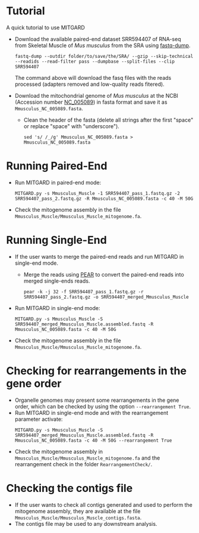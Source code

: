 Tutorial
========

A quick tutorial to use MITGARD

- Download the available paired-end dataset SRR594407 of RNA-seq from Skeletal Muscle of *Mus musculus* from the SRA using [fastq-dump](https://ncbi.github.io/sra-tools/fastq-dump.html).
  ```
  fastq-dump --outdir folder/to/save/the/SRA/ --gzip --skip-technical --readids --read-filter pass --dumpbase --split-files --clip SRR594407
  ```
  The command above will download the fasq files with the reads processed (adapters removed and low-quality reads fitered).



- Download the mitochondrial genome of *Mus musculus* at the NCBI (Accession number [NC_005089](https://www.ncbi.nlm.nih.gov/nuccore/NC_005089.1/)) in fasta format and save it as ```Mmusculus_NC_005089.fasta```. 

  - Clean the header of the fasta (delete all strings after the first "space" or replace "space" with "underscore").
    ```
    sed 's/ /_/g' Mmusculus_NC_005089.fasta > Mmusculus_NC_005089.fasta 
    ```

Running Paired-End
==================

- Run MITGARD in paired-end mode:
  ```
  MITGARD.py -s Mmusculus_Muscle -1 SRR594407_pass_1.fastq.gz -2 SRR594407_pass_2.fastq.gz -R Mmusculus_NC_005089.fasta -c 40 -M 50G
  ```

- Check the mitogenome assembly in the file ```Mmusculus_Muscle/Mmusculus_Muscle_mitogenome.fa```.

Running Single-End
==================

- If the user wants to merge the paired-end reads and run MITGARD in single-end mode.

  - Merge the reads using [PEAR](https://cme.h-its.org/exelixis/web/software/pear/) to convert the paired-end reads into merged single-ends reads.
    ```
    pear -k -j 32 -f SRR594407_pass_1.fastq.gz -r SRR594407_pass_2.fastq.gz -o SRR594407_merged_Mmusculus_Muscle
    ```

- Run MITGARD in single-end mode:
  ```
  MITGARD.py -s Mmusculus_Muscle -S SRR594407_merged_Mmusculus_Muscle.assembled.fastq -R Mmusculus_NC_005089.fasta -c 40 -M 50G
  ```

- Check the mitogenome assembly in the file ```Mmusculus_Muscle/Mmusculus_Muscle_mitogenome.fa```.

Checking for rearrangements in the gene order
=============================================

- Organelle genomes may present some rearrangements in the gene order, which can be checked by using the option ```--rearrangement True```.
- Run MITGARD in single-end mode and with the rearrangement parameter activate:
  ```
  MITGARD.py -s Mmusculus_Muscle -S SRR594407_merged_Mmusculus_Muscle.assembled.fastq -R Mmusculus_NC_005089.fasta -c 40 -M 50G --rearrangement True
  ```
- Check the mitogenome assembly in ```Mmusculus_Muscle/Mmusculus_Muscle_mitogenome.fa``` and the rearrangement check in the folder ```RearrangementCheck/```.

Checking the contigs file
=========================

- If the user wants to check all contigs generated and used to perform the mitogenome assembly, they are available at the file ```Mmusculus_Muscle/Mmusculus_Muscle_contigs.fasta```.
- The contigs file may be used to any downstream analysis.
